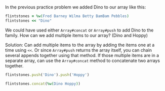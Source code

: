In the previous practice problem we added Dino to our array like this:
```rb
flintstones = %w(Fred Barney Wilma Betty BamBam Pebbles)
flintstones << "Dino"
```
We could have used either `Array#concat` or `Array#push` to add Dino to the family. How can we add multiple items to our array? (Dino and Hoppy)

Solution:
Can add multiple items to the array by adding the items one at a time using `<<`. Or since `Array#push` returns the array itself, you can chain several appends together using that method. If those multiple items are in a separate array, can use the `Array#concat`  method to concatenate two arrays together.
```rb
flintstones.push('Dino').push('Hoppy')

flintstones.concat(%w(Dino Hoppy))
```
